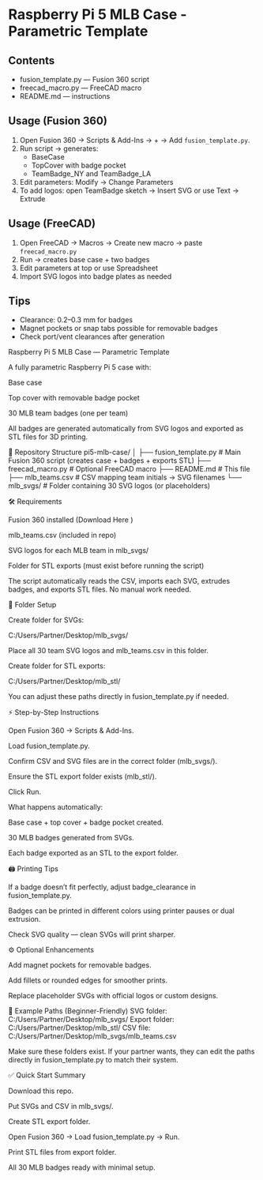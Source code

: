 # Raspberry Pi 5 MLB Case - Parametric Template

## Contents
- fusion_template.py — Fusion 360 script
- freecad_macro.py — FreeCAD macro
- README.md — instructions

## Usage (Fusion 360)
1. Open Fusion 360 → Scripts & Add-Ins → + → Add `fusion_template.py`.
2. Run script → generates:
   - BaseCase
   - TopCover with badge pocket
   - TeamBadge_NY and TeamBadge_LA
3. Edit parameters: Modify → Change Parameters
4. To add logos: open TeamBadge sketch → Insert SVG or use Text → Extrude

## Usage (FreeCAD)
1. Open FreeCAD → Macros → Create new macro → paste `freecad_macro.py`
2. Run → creates base case + two badges
3. Edit parameters at top or use Spreadsheet
4. Import SVG logos into badge plates as needed

## Tips
- Clearance: 0.2–0.3 mm for badges
- Magnet pockets or snap tabs possible for removable badges
- Check port/vent clearances after generation


Raspberry Pi 5 MLB Case — Parametric Template

A fully parametric Raspberry Pi 5 case with:

Base case

Top cover with removable badge pocket

30 MLB team badges (one per team)

All badges are generated automatically from SVG logos and exported as STL files for 3D printing.

📂 Repository Structure
pi5-mlb-case/
│
├── fusion_template.py          # Main Fusion 360 script (creates case + badges + exports STL)
├── freecad_macro.py            # Optional FreeCAD macro
├── README.md                   # This file
├── mlb_teams.csv               # CSV mapping team initials → SVG filenames
└── mlb_svgs/                   # Folder containing 30 SVG logos (or placeholders)

🛠 Requirements

Fusion 360 installed (Download Here
)

mlb_teams.csv (included in repo)

SVG logos for each MLB team in mlb_svgs/

Folder for STL exports (must exist before running the script)

The script automatically reads the CSV, imports each SVG, extrudes badges, and exports STL files. No manual work needed.

📁 Folder Setup

Create folder for SVGs:

C:/Users/Partner/Desktop/mlb_svgs/


Place all 30 team SVG logos and mlb_teams.csv in this folder.

Create folder for STL exports:

C:/Users/Partner/Desktop/mlb_stl/


You can adjust these paths directly in fusion_template.py if needed.

⚡ Step-by-Step Instructions

Open Fusion 360 → Scripts & Add-Ins.

Load fusion_template.py.

Confirm CSV and SVG files are in the correct folder (mlb_svgs/).

Ensure the STL export folder exists (mlb_stl/).

Click Run.

What happens automatically:

Base case + top cover + badge pocket created.

30 MLB badges generated from SVGs.

Each badge exported as an STL to the export folder.

🖨 Printing Tips

If a badge doesn’t fit perfectly, adjust badge_clearance in fusion_template.py.

Badges can be printed in different colors using printer pauses or dual extrusion.

Check SVG quality — clean SVGs will print sharper.

⚙ Optional Enhancements

Add magnet pockets for removable badges.

Add fillets or rounded edges for smoother prints.

Replace placeholder SVGs with official logos or custom designs.

🔧 Example Paths (Beginner-Friendly)
SVG folder:      C:/Users/Partner/Desktop/mlb_svgs/
Export folder:   C:/Users/Partner/Desktop/mlb_stl/
CSV file:        C:/Users/Partner/Desktop/mlb_svgs/mlb_teams.csv


Make sure these folders exist. If your partner wants, they can edit the paths directly in fusion_template.py to match their system.

✅ Quick Start Summary

Download this repo.

Put SVGs and CSV in mlb_svgs/.

Create STL export folder.

Open Fusion 360 → Load fusion_template.py → Run.

Print STL files from export folder.

All 30 MLB badges ready with minimal setup.
